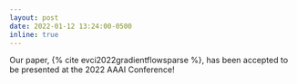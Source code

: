 ```yaml
---
layout: post
date: 2022-01-12 13:24:00-0500
inline: true
---
```


Our paper, {% cite evci2022gradientflowsparse %}, has been accepted to be presented at the 2022 AAAI Conference!
